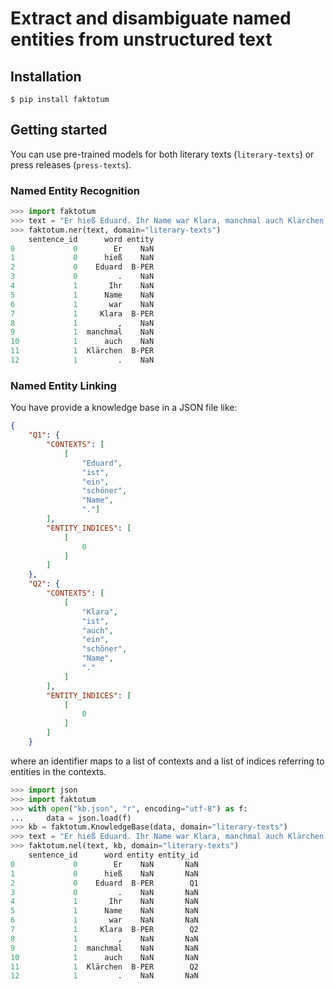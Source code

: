 # Extract and disambiguate named entities from unstructured text

## Installation

```
$ pip install faktotum
```

## Getting started
You can use pre-trained models for both literary texts (`literary-texts`) or press releases (`press-texts`).

### Named Entity Recognition
```python
>>> import faktotum
>>> text = "Er hieß Eduard. Ihr Name war Klara, manchmal auch Klärchen."
>>> faktotum.ner(text, domain="literary-texts")
    sentence_id      word entity
0             0        Er    NaN
1             0      hieß    NaN
2             0    Eduard  B-PER
3             0         .    NaN
4             1       Ihr    NaN
5             1      Name    NaN
6             1       war    NaN
7             1     Klara  B-PER
8             1         ,    NaN
9             1  manchmal    NaN
10            1      auch    NaN
11            1  Klärchen  B-PER
12            1         .    NaN
```

### Named Entity Linking
You have provide a knowledge base in a JSON file like:

```json
{
    "Q1": {
        "CONTEXTS": [
            [
                "Eduard",
                "ist",
                "ein",
                "schöner",
                "Name",
                "."]
        ],
        "ENTITY_INDICES": [
            [
                0
            ]
        ]
    },
    "Q2": {
        "CONTEXTS": [
            [
                "Klara",
                "ist",
                "auch",
                "ein",
                "schöner",
                "Name",
                "."
            ]
        ],
        "ENTITY_INDICES": [
            [
                0
            ]
        ]
    }
```

where an identifier maps to a list of contexts and a list of indices referring to entities in the contexts.

```python
>>> import json
>>> import faktotum
>>> with open("kb.json", "r", encoding="utf-8") as f:
...     data = json.load(f)
>>> kb = faktotum.KnowledgeBase(data, domain="literary-texts")
>>> text = "Er hieß Eduard. Ihr Name war Klara, manchmal auch Klärchen."
>>> faktotum.nel(text, kb, domain="literary-texts")
    sentence_id      word entity entity_id
0             0        Er    NaN       NaN
1             0      hieß    NaN       NaN
2             0    Eduard  B-PER        Q1
3             0         .    NaN       NaN
4             1       Ihr    NaN       NaN
5             1      Name    NaN       NaN
6             1       war    NaN       NaN
7             1     Klara  B-PER        Q2
8             1         ,    NaN       NaN
9             1  manchmal    NaN       NaN
10            1      auch    NaN       NaN
11            1  Klärchen  B-PER        Q2
12            1         .    NaN       NaN
```

